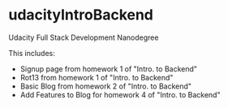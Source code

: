 # udacityIntroBackend
Udacity Full Stack Development Nanodegree

This includes:
  - Signup page from homework 1 of "Intro. to Backend"
  - Rot13 from homework 1 of "Intro. to Backend"
  - Basic Blog from homework 2 of "Intro. to Backend"
  - Add Features to Blog for homework 4 of "Intro. to Backend"
